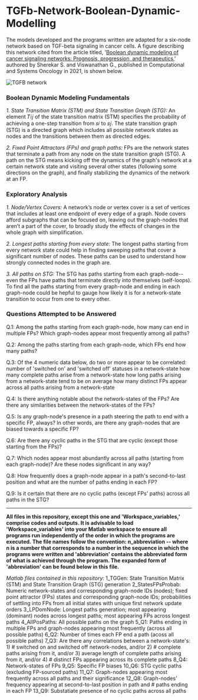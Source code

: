 # TGFb-Network-Boolean-Dynamic-Modelling

The models developed and the programs written are adapted for a six-node network based on TGF-beta signaling in cancer cells. A figure describing this network cited from the article titled, '[Boolean dynamic modeling of cancer signaling networks: Prognosis, progression, and therapeutics](https://www.che.iitb.ac.in/web/faculty/ganesh/pdfs/2021/booleanModelingCancerSignalingNetworks.pdf),' authored by Sherekar S. and Viswanathan G., published in Computational and Systems Oncology in 2021, is shown below.

![TGFB network](https://github.com/user-attachments/assets/c0c6bdc9-db2a-4be2-853c-c4d9ad217c4a)

### Boolean Dynamic Modeling Fundamentals

*1. State Transition Matrix (STM) and State Transition Graph (STG):*
An element 𝑇𝑖𝑗 of the state transition matrix (STM) specifies the probability of achieving a one-step transition from 𝑠𝑖 to 𝑠𝑗.
The state transition graph (STG) is a directed graph which includes all possible network states as nodes and the transitions between them as directed edges.

*2. Fixed Point Attractors (FPs) and graph paths:*
FPs are the network states that terminate a path from any node on the state transition graph (STG). A path on the STG means kicking off the dynamics of the graph's network at a certain network state and visiting several other states (following some directions on the graph), and finally stabilizing the dynamics of the network at an FP.

### Exploratory Analysis

*1. Node/Vertex Covers:*
A network’s node or vertex cover is a set of vertices that includes at least one endpoint of every edge of a graph. Node covers afford subgraphs that can be focused on, leaving out the graph-nodes that aren’t a part of the cover, to broadly study the effects of changes in the whole graph with simplification.

*2. Longest paths starting from every state:*
The longest paths starting from every network state could help in finding sweeping paths that cover a significant number of nodes. These paths can be used to understand how strongly connected nodes in the graph are.

*3. All paths on STG:*
The STG has paths starting from each graph-node--even the FPs have paths that terminate directly into themselves (self-loops). To find all the paths starting from every graph-node and ending in each graph-node could be hepful to gauge how likely it is for a network-state transition to occur from one to every other.

### Questions Attempted to be Answered

Q.1: Among the paths starting from each graph-node, how many can end in multiple FPs? Which graph-nodes appear most frequently among all paths?

Q.2: Among the paths starting from each graph-node, which FPs end how many paths?

Q.3: Of the 4 numeric data below, do two or more appear to be correlated: 
number of 'switched on' and 'switched off' statuses in a network-state
how many complete paths arise from a network-state 
how long paths arising from a network-state tend to be on average
how many distinct FPs appear across all paths arising from a network-state

Q.4: Is there anything notable about the network-states of the FPs? Are there any similarities between the network-states of the FPs?

Q.5: Is any graph-node's presence in a path steering the path to end with a specific FP, always? In other words, are there any graph-nodes that are biased towards a specific FP?

Q.6: Are there any cyclic paths in the STG that are cyclic (except those starting from the FPs)?

Q.7: Which nodes appear most abundantly across all paths (starting from each graph-node)? Are these nodes significant in any way?

Q.8: How frequently does a graph-node appear in a path's second-to-last position and what are the number of paths ending in each FP?

Q.9: Is it certain that there are no cyclic paths (except FPs' paths) across all paths in the STG?

---

**All files in this repository, except this one and 'Workspace_variables,' comprise codes and outputs. It is advisable to load 'Workspace_variables' into your Matlab workspace to ensure all programs run independently of the order in which the programs are executed. The file names follow the convention: n_abbreviation -- where n is a number that corresponds to a number in the sequence in which the programs were written and 'abbreviation' contains the abbreviated form of what is achieved through the program. The expanded form of 'abbreviation' can be found below in this file.**

*Matlab files contained in this repository:*
1_TGGen: State Transition Matrix (STM) and State Transition Graph (STG) generation
2_StatesFPsProbab: Numeric network-states and corresponding graph-node IDs (nodes); fixed point attractor (FPs) states and corresponding graph-node IDs; probabilities of settling into FPs from all initial states with unique first network update orders
3_LPDomNode: Longest paths generation; most appearing (dominant) nodes across longest paths; most appearing FPs across longest paths
4_AllPosPaths: All possible paths on the graph
5_Q1: Paths ending in multiple FPs and graph-nodes appearing most frequently (across all possible paths)
6_Q2: Number of times each FP end a path (acoss all possible paths)
7_Q3: Are there any correlations between a network-state's: 1) # switched on and switched off network-nodes, and/or 2) # complete paths arising from it, and/or 3) average length of complete paths arising from it, and/or 4) # distinct FPs appearing across its complete paths
8_Q4: Network-states of FPs
9_Q5: Specific FP biases
10_Q6: STG cyclic paths (excluding FP-sourced paths)
11_Q7: Graph-nodes appearing most frequently across all paths and their significance
12_Q8: Graph-nodes' frequency appearing at second-to-last position in path and # paths ending in each FP
13_Q9: Substatiate presence of no cyclic paths across all paths
